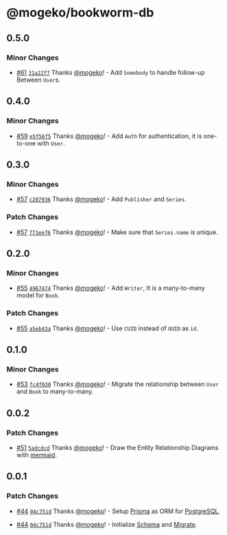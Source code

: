 # @mogeko/bookworm-db

## 0.5.0

### Minor Changes

- [#61](https://github.com/mogeko/bookworm/pull/61) [`31a22f7`](https://github.com/mogeko/bookworm/commit/31a22f79525a4c88cce93bee31c276d6964bab78) Thanks [@mogeko](https://github.com/mogeko)! - Add `Somebody` to handle follow-up Between `User`s.

## 0.4.0

### Minor Changes

- [#59](https://github.com/mogeko/bookworm/pull/59) [`e5f56f5`](https://github.com/mogeko/bookworm/commit/e5f56f56f98c555c72e81e6c9450162d4eb01172) Thanks [@mogeko](https://github.com/mogeko)! - Add `Auth` for authentication, it is one-to-one with `User`.

## 0.3.0

### Minor Changes

- [#57](https://github.com/mogeko/bookworm/pull/57) [`c287936`](https://github.com/mogeko/bookworm/commit/c287936626402c958bc2aefef43196992e828884) Thanks [@mogeko](https://github.com/mogeko)! - Add `Publisher` and `Series`.

### Patch Changes

- [#57](https://github.com/mogeko/bookworm/pull/57) [`771ee76`](https://github.com/mogeko/bookworm/commit/771ee76900bd2d7494fd465ea9f86a908335e91d) Thanks [@mogeko](https://github.com/mogeko)! - Make sure that `Series.name` is unique.

## 0.2.0

### Minor Changes

- [#55](https://github.com/mogeko/bookworm/pull/55) [`4967474`](https://github.com/mogeko/bookworm/commit/49674740bd20673a3bcef2b106b42b121aeded82) Thanks [@mogeko](https://github.com/mogeko)! - Add `Writer`, It is a many-to-many model for `Book`.

### Patch Changes

- [#55](https://github.com/mogeko/bookworm/pull/55) [`a5eb43a`](https://github.com/mogeko/bookworm/commit/a5eb43a5c23cecdb0a304b838a32b144b43e5535) Thanks [@mogeko](https://github.com/mogeko)! - Use `CUID` instead of `UUID` as `id`.

## 0.1.0

### Minor Changes

- [#53](https://github.com/mogeko/bookworm/pull/53) [`fc4f030`](https://github.com/mogeko/bookworm/commit/fc4f030eb1fd550cfb38ee41e7c69e5032cf59b7) Thanks [@mogeko](https://github.com/mogeko)! - Migrate the relationship between `User` and `Book` to many-to-many.

## 0.0.2

### Patch Changes

- [#51](https://github.com/mogeko/bookworm/pull/51) [`5adcdcd`](https://github.com/mogeko/bookworm/commit/5adcdcda2481cf155e349c7c29d781da7f1dc179) Thanks [@mogeko](https://github.com/mogeko)! - Draw the Entity Relationship Diagrams with [mermaid](https://mermaid.js.org).

## 0.0.1

### Patch Changes

- [#44](https://github.com/mogeko/bookworm/pull/44) [`04c751d`](https://github.com/mogeko/bookworm/commit/04c751dbb5ab27a23b98d9b65da9995093a729d2) Thanks [@mogeko](https://github.com/mogeko)! - Setup [Prisma](https://www.prisma.io) as ORM for [PostgreSQL](https://www.postgresql.org).

- [#44](https://github.com/mogeko/bookworm/pull/44) [`04c751d`](https://github.com/mogeko/bookworm/commit/04c751dbb5ab27a23b98d9b65da9995093a729d2) Thanks [@mogeko](https://github.com/mogeko)! - Initialize [Schema](https://www.prisma.io/docs/concepts/components/prisma-schema) and [Migrate](https://www.prisma.io/docs/concepts/components/prisma-migrate).
